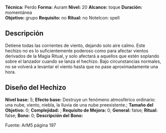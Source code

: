 
**Técnica:** Perdo
**Forma:** Auram
**Nivel:** 20
**Alcance:** toque 
**Duración:** momentánea  
**Objetivo:** grupo
**Requisito:** no
**Ritual:** no
NoteIcon: spell




## Descripción 
<p>Detiene todas las corrientes de viento, dejando solo aire calmo. Este hechizo no es lo suficientemente poderoso como para afectar vientos derivados de la Magia Ritual, y solo afectará a aquellos que estén soplando sobre el lanzador cuando se lanza el hechizo. Bajo circunstancias normales, no se volverá a levantar el viento hasta que no pase aproximadamente una hora.</p>

## Diseño del Hechizo 

**Nivel base:** 5; **Efecto base:** Destruye un fenómeno atmosférico ordinario: una nube, viento, niebla, la lluvia de una nube preexistente.;  **Tamaño del **Objetivo:**** 0; **Complejidad:** ; **Requisito de Mejora:** 0; **General:** false; **Ritual:** false; **Bono:** 0; **Descripción del** **Bono:** 

Fuente: ArM5 página 197